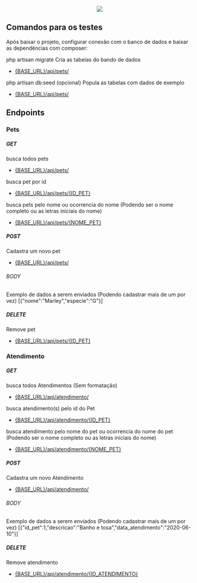 <p align="center"><img src="https://laravel.com/assets/img/components/logo-laravel.svg"></p>

## Comandos para os testes
Após baixar o projeto, configurar conexão com o banco de dados e baixar as dependências com composer:

php artisan migrate
Cria as tabelas do bando de dados
- [{BASE_URL}/api/pets/]()

php artisan db:seed (opcional)
Popula as tabelas com dados de exemplo
- [{BASE_URL}/api/pets/]()

## Endpoints

### Pets

##### GET
busca todos pets
- [{BASE_URL}/api/pets/]()

busca pet por id
- [{BASE_URL}/api/pets/{ID_PET}]()

busca pets pelo nome ou ocorrencia do nome (Podendo ser o nome completo ou as letras iniciais do nome)
- [{BASE_URL}/api/pets/{NOME_PET}]()

##### POST
Cadastra um novo pet
- [{BASE_URL}/api/pets/]()

###### BODY
Exemplo de dados a serem enviados (Podendo cadastrar mais de um por vez)
[{"nome":"Marley","especie":"G"}]

##### DELETE
Remove pet
- [{BASE_URL}/api/pets/{ID_PET}]()

### Atendimento

##### GET
busca todos Atendimentos (Sem formatação)
- [{BASE_URL}/api/atendimento/]()

busca atendimento(s) pelo id do Pet
- [{BASE_URL}/api/atendimento/{ID_PET}]()

busca atendimento pelo nome do pet ou ocorrencia do nome do pet (Podendo ser o nome completo ou as letras iniciais do nome)
- [{BASE_URL}/api/atendimento/{NOME_PET}]()

##### POST
Cadastra um novo Atendimento
- [{BASE_URL}/api/atendimento/]()

###### BODY
Exemplo de dados a serem enviados (Podendo cadastrar mais de um por vez)
[{"id_pet":1,"descricao":"Banho e tosa","data_atendimento":"2020-06-10"}]

##### DELETE
Remove atendimento
- [{BASE_URL}/api/atendimento/{ID_ATENDIMENTO}]()